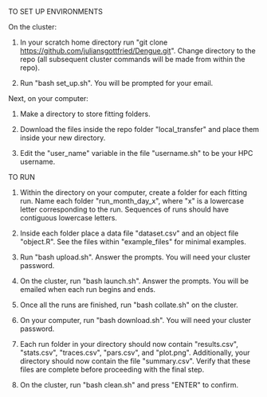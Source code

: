 TO SET UP ENVIRONMENTS

On the cluster:

1. In your scratch home directory run "git clone https://github.com/juliansgottfried/Dengue.git". Change directory to the repo (all subsequent cluster commands will be made from within the repo).

2. Run "bash set_up.sh". You will be prompted for your email.

Next, on your computer:

1. Make a directory to store fitting folders.

2. Download the files inside the repo folder "local_transfer" and place them inside your new directory.

3. Edit the "user_name" variable in the file "username.sh" to be your HPC username.

TO RUN

1. Within the directory on your computer, create a folder for each fitting run. Name each folder "run_month\_day\_x", where "x" is a lowercase letter corresponding to the run. Sequences of runs should have contiguous lowercase letters.

2. Inside each folder place a data file "dataset.csv" and an object file "object.R". See the files within "example_files" for minimal examples.

3. Run "bash upload.sh". Answer the prompts. You will need your cluster password.

4. On the cluster, run "bash launch.sh". Answer the prompts. You will be emailed when each run begins and ends.

5. Once all the runs are finished, run "bash collate.sh" on the cluster.

6. On your computer, run "bash download.sh". You will need your cluster password.

7. Each run folder in your directory should now contain "results.csv", "stats.csv", "traces.csv", "pars.csv", and "plot.png". Additionally, your directory should now contain the file "summary.csv". Verify that these files are complete before proceeding with the final step.

8. On the cluster, run "bash clean.sh" and press "ENTER" to confirm.
